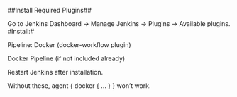 ##Install Required Plugins##

Go to Jenkins Dashboard → Manage Jenkins → Plugins → Available plugins.
#Install:#

Pipeline: Docker (docker-workflow plugin)

Docker Pipeline (if not included already)

Restart Jenkins after installation.

Without these, agent { docker { … } } won’t work.
